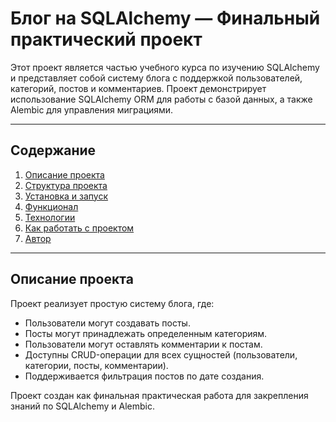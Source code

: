 # Блог на SQLAlchemy — Финальный практический проект

Этот проект является частью учебного курса по изучению SQLAlchemy и представляет собой систему блога с поддержкой пользователей, категорий, постов и комментариев. Проект демонстрирует использование SQLAlchemy ORM для работы с базой данных, а также Alembic для управления миграциями.

---

## Содержание
1. [Описание проекта](#описание-проекта)
2. [Структура проекта](#структура-проекта)
3. [Установка и запуск](#установка-и-запуск)
4. [Функционал](#функционал)
5. [Технологии](#технологии)
6. [Как работать с проектом](#как-работать-с-проектом)
7. [Автор](#автор)

---

## Описание проекта

Проект реализует простую систему блога, где:
- Пользователи могут создавать посты.
- Посты могут принадлежать определенным категориям.
- Пользователи могут оставлять комментарии к постам.
- Доступны CRUD-операции для всех сущностей (пользователи, категории, посты, комментарии).
- Поддерживается фильтрация постов по дате создания.

Проект создан как финальная практическая работа для закрепления знаний по SQLAlchemy и Alembic.
